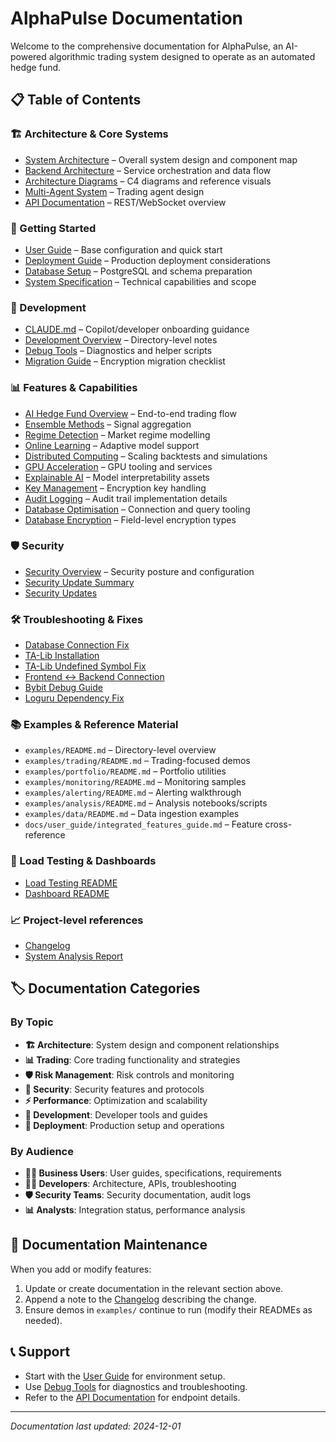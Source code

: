# AlphaPulse Documentation

Welcome to the comprehensive documentation for AlphaPulse, an AI-powered algorithmic trading system designed to operate as an automated hedge fund.

## 📋 Table of Contents

### 🏗️ Architecture & Core Systems
- [System Architecture](SYSTEM_ARCHITECTURE.md) – Overall system design and component map
- [Backend Architecture](BACKEND_ARCHITECTURE.md) – Service orchestration and data flow
- [Architecture Diagrams](architecture-diagrams.md) – C4 diagrams and reference visuals
- [Multi-Agent System](MULTI_AGENT_SYSTEM.md) – Trading agent design
- [API Documentation](API_DOCUMENTATION.md) – REST/WebSocket overview

### 🚀 Getting Started
- [User Guide](USER_GUIDE.md) – Base configuration and quick start
- [Deployment Guide](DEPLOYMENT.md) – Production deployment considerations
- [Database Setup](DATABASE_SETUP.md) – PostgreSQL and schema preparation
- [System Specification](SPEC.md) – Technical capabilities and scope

### 🔧 Development
- [CLAUDE.md](development/CLAUDE.md) – Copilot/developer onboarding guidance
- [Development Overview](development/README.md) – Directory-level notes
- [Debug Tools](DEBUG_TOOLS.md) – Diagnostics and helper scripts
- [Migration Guide](migration-guide.md) – Encryption migration checklist

### 📊 Features & Capabilities
- [AI Hedge Fund Overview](AI_HEDGE_FUND_DOCUMENTATION.md) – End-to-end trading flow
- [Ensemble Methods](ensemble-methods.md) – Signal aggregation
- [Regime Detection](regime-detection.md) – Market regime modelling
- [Online Learning](ONLINE_LEARNING.md) – Adaptive model support
- [Distributed Computing](distributed-computing.md) – Scaling backtests and simulations
- [GPU Acceleration](gpu_acceleration.md) – GPU tooling and services
- [Explainable AI](explainable-ai.md) – Model interpretability assets
- [Key Management](key-management.md) – Encryption key handling
- [Audit Logging](audit-logging.md) – Audit trail implementation details
- [Database Optimisation](database-optimization.md) – Connection and query tooling
- [Database Encryption](database-encryption.md) – Field-level encryption types

### 🛡️ Security
- [Security Overview](security.md) – Security posture and configuration
- [Security Update Summary](security/SECURITY_UPDATE_SUMMARY.md)
- [Security Updates](security/SECURITY_UPDATE.md)

### 🛠️ Troubleshooting & Fixes
- [Database Connection Fix](DATABASE_CONNECTION_FIX.md)
- [TA-Lib Installation](TA_LIB_INSTALLATION.md)
- [TA-Lib Undefined Symbol Fix](TA_LIB_UNDEFINED_SYMBOL_FIX.md)
- [Frontend ↔ Backend Connection](frontend_backend_connection_fix.md)
- [Bybit Debug Guide](BYBIT_DEBUG_README.md)
- [Loguru Dependency Fix](LOGURU_DEPENDENCY_FIX.md)

### 📚 Examples & Reference Material
- `examples/README.md` – Directory-level overview
- `examples/trading/README.md` – Trading-focused demos
- `examples/portfolio/README.md` – Portfolio utilities
- `examples/monitoring/README.md` – Monitoring samples
- `examples/alerting/README.md` – Alerting walkthrough
- `examples/analysis/README.md` – Analysis notebooks/scripts
- `examples/data/README.md` – Data ingestion examples
- `docs/user_guide/integrated_features_guide.md` – Feature cross-reference

### 🧪 Load Testing & Dashboards
- [Load Testing README](../load-tests/README.md)
- [Dashboard README](../dashboard/README.md)

### 📈 Project-level references
- [Changelog](../CHANGELOG.md)
- [System Analysis Report](../SYSTEM_ANALYSIS_REPORT.md)

## 🏷️ Documentation Categories

### By Topic
- **🏗️ Architecture**: System design and component relationships
- **📊 Trading**: Core trading functionality and strategies  
- **🛡️ Risk Management**: Risk controls and monitoring
- **🔐 Security**: Security features and protocols
- **⚡ Performance**: Optimization and scalability
- **🔧 Development**: Developer tools and guides
- **🚀 Deployment**: Production setup and operations

### By Audience
- **👨‍💼 Business Users**: User guides, specifications, requirements
- **👨‍💻 Developers**: Architecture, APIs, troubleshooting
- **🛡️ Security Teams**: Security documentation, audit logs
- **📊 Analysts**: Integration status, performance analysis

## 🔄 Documentation Maintenance

When you add or modify features:

1. Update or create documentation in the relevant section above.
2. Append a note to the [Changelog](../CHANGELOG.md) describing the change.
3. Ensure demos in `examples/` continue to run (modify their READMEs as needed).

## 📞 Support

- Start with the [User Guide](USER_GUIDE.md) for environment setup.
- Use [Debug Tools](DEBUG_TOOLS.md) for diagnostics and troubleshooting.
- Refer to the [API Documentation](API_DOCUMENTATION.md) for endpoint details.

---

*Documentation last updated: 2024-12-01*
